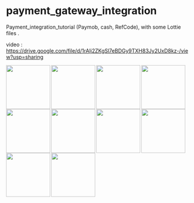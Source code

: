 # payment_gateway_integration

Payment_integration_tutorial (Paymob, cash, RefCode), with some Lottie files .

video : https://drive.google.com/file/d/1rAIj2ZKgSl7eBDGy9TXH83Jy2UxD8kz-/view?usp=sharing


<img align="left" width="120" src="https://user-images.githubusercontent.com/88210924/189005450-478f8f28-8f16-4446-b395-84a6152867c9.jpg">
<img align="left" width="120" src="https://user-images.githubusercontent.com/88210924/189005453-b5196153-e5bf-47d0-96f2-f6736966a6d8.jpg">
<img align="left" width="120" src="https://user-images.githubusercontent.com/88210924/189005454-950b45f6-8813-44fb-a5ac-fe773b6d7da3.jpg">
<img align="left" width="120" src="https://user-images.githubusercontent.com/88210924/189005455-0b9bd59d-980c-4437-8c1d-722a10a54b20.jpg">
<img align="left" width="120" src="https://user-images.githubusercontent.com/88210924/189005458-7267fe36-3fbc-40fe-ba56-ee4ee8950da1.jpg">
<img align="left" width="120" src="https://user-images.githubusercontent.com/88210924/189005461-324b4566-ffbd-4619-b340-1370ab46ad36.jpg">
<img align="left" width="120" src="https://user-images.githubusercontent.com/88210924/189005463-83bfcc66-e616-48cb-a51f-0c8337c56d71.jpg">
<img align="left" width="120" src="https://user-images.githubusercontent.com/88210924/189005466-e7be36fa-5a2d-4356-91d9-8c622ca308c2.jpg">
<img align="left" width="120" src="https://user-images.githubusercontent.com/88210924/189005468-10904920-32c2-4ced-96df-163969eae65e.jpg">
<img align="left" width="120" src="https://user-images.githubusercontent.com/88210924/189005470-ccc5b2c5-9cda-4aab-b613-8d0c940be0b5.jpg">




